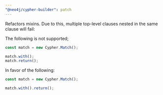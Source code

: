 ```yaml
---
"@neo4j/cypher-builder": patch
---
```


Refactors mixins.
Due to this, multiple top-level clauses nested in the same clause will fail:

The following is not supported;

```javascript
const match = new Cypher.Match();

match.with();
match.return();
```

In favor of the following:

```javascript
const match = new Cypher.Match();

match.with().return();
```
